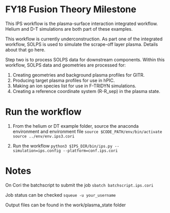 # FY18 Fusion Theory Milestone
This IPS workflow is the plasma-surface interaction integrated workflow.
Helium and D-T simulations are both part of these examples.

This workflow is currently underconstruction.
As part one of the integrated workflow, SOLPS is used to simulate the scrape-off layer plasma.
Details about that go here.

Step two is to process SOLPS data for downstream components.
Within this workflow, SOLPS data and geometries are processed for:
1. Creating geometries and background plasma profiles for GITR.
2. Producing target plasma profiles for use in hPIC.
3. Making an ion species list for use in F-TRIDYN simulations.
4. Creating a reference coordinate system (R-R_sep) in the plasma state. 

# Run the workflow
1. From the helium or DT example folder, source the anaconda environment and environment file
```source $CODE_PATH/env/bin/activate```
```source ../env/env.ips3.cori```

2. Run the workflow
```python3 $IPS_DIR/bin/ips.py --simulation=ips.config --platform=conf.ips.cori```

# Notes

On Cori the batchscript to submit the job
```sbatch batchscript.ips.cori```

Job status can be checked
```squeue -u your_username```

Output files can be found in the work/plasma_state folder
